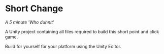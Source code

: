 # Short Change
*A 5 minute 'Who dunnit'*

A Unity project containing all files required to build this short point and click game.

Build for yourself for your platform using the Unity Editor.

